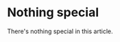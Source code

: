 <!---
{
	"title": "Nothing special",
	"date": "2015-01-31 23:21",
	"template": "useful"
}
-->
# Nothing special

There's nothing special in this article.
